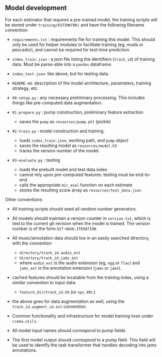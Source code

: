 ## Model development

For each estimator that requires a pre-trained model, the training scripts will be stored under `training/ESTIMATOR/` and have the following filename convention:

- `requirements.txt` : requirements file for training this model.  This should only be used for helper modules to facilitate training (eg, muda or pescador), and cannot be required for test-time prediction.
- `index_train.json` : a json file listing the identifiers (`track_id`) of training data. Must be parse-able into a `pandas` dataframe.
- `index_test.json`: like above, but for testing data.
- `README.md`: description of the model architecture, parameters, training strategy, etc.

- `00-setup.py` : any necessary preliminary processing.  This includes things like pre-computed data augmentation.
- `01-prepare.py` : pump construction, preliminary feature extraction
    - saves the `pump` as `resources/pump.pkl` (pickle)
- `02-train.py` : model construction and training.
    - loads `index_train.json`, working path, and `pump` object
    - saves the resulting model as `resources/model.h5`
    - tracks the version number of the model.
- `03-evaluate.py` : testing
    - loads the prebuilt model and test data index
    - cannot rely upon pre-computed features: testing must be end-to-end
    - calls the appropriate `mir_eval` function on each estimate
    - stores the resulting score array as `resources/test_data.json`

Other conventions:

- All training scripts should seed all random number generators.

- All models should maintain a version counter in `version.txt`, which is tied to the current git revision
  when the model is trained.  The version number is of the form `GIT-HASH.ITERATION`.

- All music/annotation data should live in an easily searched directory, with the convention
    - `directory/track_id.audio_ext`
    - `directory/track_id.jams_ext`
    - where `audio_ext` is the audio extension (eg, `ogg` or `flac`) and `jams_ext` is the annotation extension
      (`jams` or `jamz`).

- cached features should be locatable from the training index, using a similar convention to input data:
    - `feature_dir/track_id.h5` (or `npz`, etc.)

- the above goes for data augmentation as well, using the `track_id.augment_id.ext` convention.

- Common functionality and infrastructure for model training lives under `crema.utils`.

- All model input names should correspond to pump fields

- The first model output should correspond to a pump field.  This field will be used to
  identify the task transformer that handles decoding into jams annotations.
